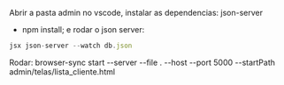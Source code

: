 

Abrir a pasta admin no vscode, 
instalar as dependencias: json-server
- npm install;
e rodar o json server: 
```js
jsx json-server --watch db.json
```

Rodar: browser-sync start --server --file . --host --port 5000 --startPath admin/telas/lista_cliente.html
